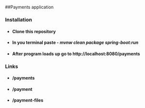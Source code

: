 ##Payments application
### Installation
* #### Clone this repository
* #### In you terminal paste -  *mvnw clean package spring-boot:run*
* #### After program loads up go to http://localhost:8080/payments
### Links
* #### /payments 
* #### /payment
* #### /payment-files
